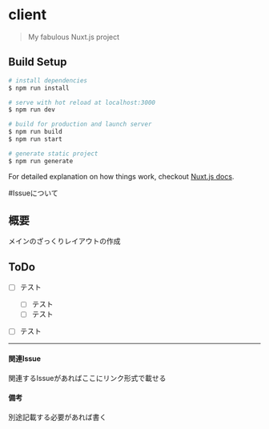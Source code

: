 # client

> My fabulous Nuxt.js project

## Build Setup

``` bash
# install dependencies
$ npm run install

# serve with hot reload at localhost:3000
$ npm run dev

# build for production and launch server
$ npm run build
$ npm run start

# generate static project
$ npm run generate
```

For detailed explanation on how things work, checkout [Nuxt.js docs](https://nuxtjs.org).

#Issueについて

## 概要
メインのざっくりレイアウトの作成

## ToDo
- [ ] テスト
  - [ ] テスト
  - [ ] テスト
- [ ] テスト


---
#### 関連Issue
関連するIssueがあればここにリンク形式で載せる


#### 備考
別途記載する必要があれば書く

